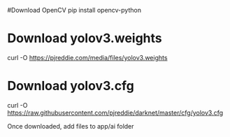 #Download OpenCV
pip install opencv-python

# Download yolov3.weights
curl -O https://pjreddie.com/media/files/yolov3.weights

# Download yolov3.cfg
curl -O https://raw.githubusercontent.com/pjreddie/darknet/master/cfg/yolov3.cfg

Once downloaded, add files to app/ai folder  
